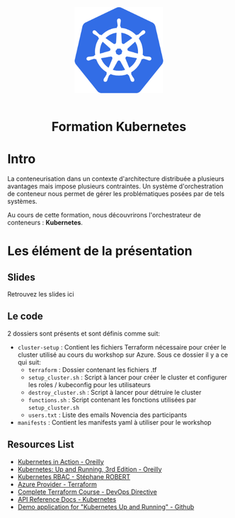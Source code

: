 <div align="center">
  <img src="./logo.png" width="200">
</div>
<br>
<div align="center">

# Formation Kubernetes

</div>

# Intro

La conteneurisation dans un contexte d'architecture distribuée a plusieurs avantages mais impose plusieurs contraintes. Un système d'orchestration de conteneur nous permet de gérer les problématiques posées par de tels systèmes.

Au cours de cette formation, nous découvrirons l'orchestrateur de conteneurs : **Kubernetes**.

# Les élément de la présentation

## Slides

Retrouvez les slides ici []()

## Le code

2 dossiers sont présents et sont définis comme suit:

- `cluster-setup` : Contient les fichiers Terraform nécessaire pour créer le cluster utilisé au cours du workshop sur Azure. Sous ce dossier il y a ce qui suit:
  - `terraform` : Dossier contenant les fichiers .tf
  - `setup_cluster.sh` : Script à lancer pour créer le cluster et configurer les roles / kubeconfig pour les utilisateurs
  - `destroy_cluster.sh` : Script à lancer pour détruire le cluster
  - `functions.sh` : Script contenant les fonctions utilisées par `setup_cluster.sh`
  - `users.txt` : Liste des emails Novencia des participants
- `manifests` : Contient les manifests yaml à utiliser pour le workshop

## Resources List

- [Kubernetes in Action - Oreilly](https://learning.oreilly.com/library/view/kubernetes-in-action/9781617293726/)
- [Kubernetes: Up and Running, 3rd Edition - Oreilly](https://learning.oreilly.com/library/view/kubernetes-up-and/9781098110192/)
- [Kubernetes RBAC - Stéphane ROBERT](https://blog.stephane-robert.info/post/kubernetes-gestion-access-rbac/)
- [Azure Provider - Terraform](https://registry.terraform.io/providers/hashicorp/azurerm/3.0.2)
- [Complete Terraform Course - DevOps Directive](https://www.youtube.com/watch?v=7xngnjfIlK4)
- [API Reference Docs - Kubernetes](https://kubernetes.io/docs/reference/generated/kubernetes-api/v1.23/)
- [Demo application for "Kubernetes Up and Running" - Github](https://github.com/kubernetes-up-and-running/kuard)
